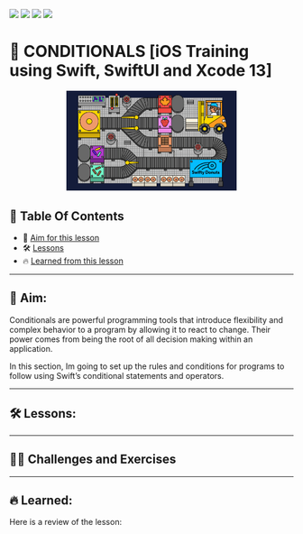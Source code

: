 <a href="https://github.com/Donard20" target="_blank"><img src="https://img.shields.io/badge/View-My%20Profile-informational?style=for-the-badge&logo=github"></a>   <a href="https://github.com/Donard20?tab=repositories" target="_blank"><img src="https://img.shields.io/badge/View-My%20Repositories-yellow?style=for-the-badge&logo=github"></a>   <a href="https://github.com/Donard20/learn-swift-codecademy" target="_blank"><img src="https://img.shields.io/badge/View-This%20Repository-green?style=for-the-badge&logo=github"></a>  <img src="https://img.shields.io/badge/View-LinkedIn-green?style=social&logo=linkedin"></a>

# 📜 CONDITIONALS [iOS Training using Swift, SwiftUI and Xcode 13]
<p align="center">
<img src="https://github.com/Donard20/learn-swift-codecademy/blob/main/IMG/conditionals.gif" width=60% height=60%>

## 📖 Table Of Contents
* 🚀 [Aim for this lesson](#solutions)
* 🛠️ [Lessons](#lesson)
* 🔥 [Learned from this lesson](#aim)
<!-- * 🛠️ [Problem ](#problem-statement)
* 🚀 [Solutions](#solutions) -->

---
 ## 🚀 Aim:
Conditionals are powerful programming tools that introduce flexibility and complex behavior to a program by allowing it to react to change. 
 Their power comes from being the root of all decision making within an application.

  In this section, Im going to set up the rules and conditions for programs to follow using Swift’s conditional statements and operators.
 
---


 ## 🛠️ Lessons:

<!-- - [x] [Variable.swift](https://github.com/Donard20/learn-swift-codecademy/blob/main/2-variables/Variable.swift)
- [x] [Arithmetic.swift](https://github.com/Donard20/learn-swift-codecademy/blob/main/2-variables/Arithmetic.swift)
- [x] [Apples.swift](https://github.com/Donard20/learn-swift-codecademy/blob/main/2-variables/Apples.swift)
- [x] [Type.swift](https://github.com/Donard20/learn-swift-codecademy/blob/main/2-variables/Type.swift)
- [x] [String.swift](https://github.com/Donard20/learn-swift-codecademy/blob/main/2-variables/String.swift)
- [x] [Constant.swift](https://github.com/Donard20/learn-swift-codecademy/blob/main/2-variables/Constant.swift) -->

 
---
 
 ## 👨‍💻 Challenges and Exercises
<!--  
 - [x] [Challenge_Temperature.swift](https://github.com/Donard20/learn-swift-codecademy/blob/main/2-variables/Challenge_Temperature.swift)
 - [x] [Exercise_BMI.swift](https://github.com/Donard20/learn-swift-codecademy/blob/main/2-variables/Exercise_BMI.swift)
 - [x] [Exercise_Quadratic Formula.swift](https://github.com/Donard20/learn-swift-codecademy/blob/main/2-variables/Exercise_Quadratic%20Formula.swift) -->
 
 ---
 
## 🔥 Learned:

Here is a review of the lesson:

<!-- - [x] A variable represents a particular piece of your computer’s memory that has been set aside for you to use to store, retrieve, and manipulate data.
- [x] Variables are declared using the var keyword.
- [x] Constants are declared using the let keyword.
- [x] Swift basic data types include:
   - [x] Int: integers
   - [x] Double: floating-point numbers
   - [x] String: a sequence of characters
   - [x] Bool: true/false
- [x] Single equals sign = indicates assignment.
- [x] Arithmetic operators include +, -, *, /, %.
- [x] Compound assignment operators include +=, -=, *=, /=, %=.
 -->

